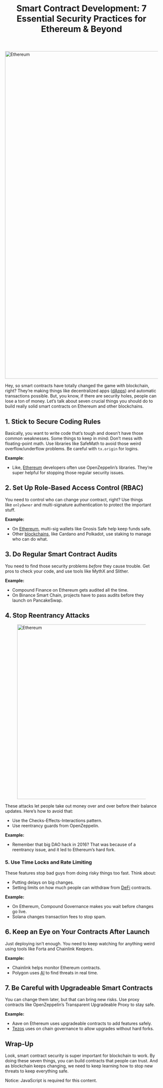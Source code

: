 
<div class="inside-article">
<header aria-label="Content" class="entry-header">
<h1 class="entry-title" itemprop="headline">Smart Contract Development: 7 Essential Security Practices for Ethereum &amp; Beyond</h1> 
</header>
<div class="featured-image cv-col-12 post-image">
<img alt="Ethereum" class="size-full cv-col-12 wp-post-image" decoding="async" fetchpriority="high" height="1080" itemprop="image" sizes="(max-width: 1920px) 100vw, 1920px" src="https://www.devcentrehouse.eu/blogs/wp-content/uploads/2025/04/smart_contract.jpg" srcset="https://www.devcentrehouse.eu/blogs/wp-content/uploads/2025/04/smart_contract.jpg 1920w, https://www.devcentrehouse.eu/blogs/wp-content/uploads/2025/04/smart_contract-300x169.jpg 300w, https://www.devcentrehouse.eu/blogs/wp-content/uploads/2025/04/smart_contract-1024x576.jpg 1024w, https://www.devcentrehouse.eu/blogs/wp-content/uploads/2025/04/smart_contract-768x432.jpg 768w, https://www.devcentrehouse.eu/blogs/wp-content/uploads/2025/04/smart_contract-1536x864.jpg 1536w" style="aspect-ratio:0;" width="1920"/> </div>
<div class="entry-content" itemprop="text">
<p>Hey, so smart contracts have totally changed the game with blockchain, right? They’re making things like decentralized apps (<a href="https://en.wikipedia.org/wiki/Decentralized_application" rel="noreferrer noopener nofollow" target="_blank">dApps</a>) and automatic transactions possible. But, you know, if there are security holes, people can lose a ton of money. Let’s talk about seven crucial things you should do to build really solid smart contracts on Ethereum and other blockchains.</p>
<h2 class="wp-block-heading">1. Stick to Secure Coding Rules</h2>
<p>Basically, you want to write code that’s tough and doesn’t have those common weaknesses. Some things to keep in mind: Don’t mess with floating-point math. Use libraries like SafeMath to avoid those weird overflow/underflow problems. Be careful with <code>tx.origin</code> for logins.</p>
<p><strong>Example</strong>:</p>
<ul class="wp-block-list">
<li>Like, <a href="https://en.wikipedia.org/wiki/Ethereum" rel="noreferrer noopener nofollow" target="_blank">Ethereum</a> developers often use OpenZeppelin’s libraries. They’re super helpful for stopping those regular security issues.</li>
</ul>
<h2 class="wp-block-heading">2. Set Up Role-Based Access Control (RBAC)</h2>
<p>You need to control who can change your contract, right? Use things like <code>onlyOwner</code> and multi-signature authentication to protect the important stuff.</p>
<p><strong>Example:</strong></p>
<ul class="wp-block-list">
<li>On <a href="https://ethereum.org/en/" rel="noopener" target="_blank">Ethereum</a>, multi-sig wallets like Gnosis Safe help keep funds safe.</li>
<li>Other <a href="https://www.devcentrehouse.eu/en/services/blockchain">blockchains</a>, like Cardano and Polkadot, use staking to manage who can do what.</li>
</ul>
<h2 class="wp-block-heading">3. Do Regular Smart Contract Audits</h2>
<p>You need to find those security problems <em>before</em> they cause trouble. Get pros to check your code, and use tools like MythX and Slither.</p>
<p><strong>Example:</strong></p>
<ul class="wp-block-list">
<li>Compound Finance on Ethereum gets audited all the time.</li>
<li>On Binance Smart Chain, projects have to pass audits before they launch on PancakeSwap.</li>
</ul>
<h2 class="wp-block-heading">4. Stop Reentrancy Attacks</h2>
<figure class="wp-block-image size-large"><img alt="Ethereum" class="wp-image-1338" decoding="async" height="576" sizes="(max-width: 1024px) 100vw, 1024px" src="https://www.devcentrehouse.eu/blogs/wp-content/uploads/2025/04/reentrancy-attack-1024x576.jpg" srcset="https://www.devcentrehouse.eu/blogs/wp-content/uploads/2025/04/reentrancy-attack-1024x576.jpg 1024w, https://www.devcentrehouse.eu/blogs/wp-content/uploads/2025/04/reentrancy-attack-300x169.jpg 300w, https://www.devcentrehouse.eu/blogs/wp-content/uploads/2025/04/reentrancy-attack-768x432.jpg 768w, https://www.devcentrehouse.eu/blogs/wp-content/uploads/2025/04/reentrancy-attack-1536x864.jpg 1536w, https://www.devcentrehouse.eu/blogs/wp-content/uploads/2025/04/reentrancy-attack.jpg 1920w" width="1024"/></figure>
<p>These attacks let people take out money over and over before their balance updates. Here’s how to avoid that:</p>
<ul class="wp-block-list">
<li>Use the Checks-Effects-Interactions pattern.</li>
<li>Use reentrancy guards from OpenZeppelin.</li>
</ul>
<p><strong>Example:</strong></p>
<ul class="wp-block-list">
<li>Remember that big DAO hack in 2016? That was because of a reentrancy issue, and it led to Ethereum’s hard fork.</li>
</ul>
<h3 class="wp-block-heading">5. Use Time Locks and Rate Limiting</h3>
<p>These features stop bad guys from doing risky things too fast. Think about:</p>
<ul class="wp-block-list">
<li>Putting delays on big changes.</li>
<li>Setting limits on how much people can withdraw from <a href="https://en.wikipedia.org/wiki/Decentralized_finance" rel="noreferrer noopener nofollow" target="_blank">DeFi</a> contracts.</li>
</ul>
<p><strong>Example:</strong></p>
<ul class="wp-block-list">
<li>On Ethereum, Compound Governance makes you wait before changes go live.</li>
<li>Solana changes transaction fees to stop spam.</li>
</ul>
<h2 class="wp-block-heading">6. Keep an Eye on Your Contracts After Launch</h2>
<p>Just deploying isn’t enough. You need to keep watching for anything weird using tools like Forta and Chainlink Keepers.</p>
<p><strong>Example:</strong></p>
<ul class="wp-block-list">
<li>Chainlink helps monitor Ethereum contracts.</li>
<li>Polygon uses <a href="https://www.devcentrehouse.eu/en/services/artificial-intelligence">AI</a> to find threats in real time.</li>
</ul>
<h2 class="wp-block-heading">7. Be Careful with Upgradeable Smart Contracts</h2>
<p>You can change them later, but that can bring new risks. Use proxy contracts like OpenZeppelin’s Transparent Upgradeable Proxy to stay safe.</p>
<p><strong>Example:</strong></p>
<ul class="wp-block-list">
<li>Aave on Ethereum uses upgradeable contracts to add features safely.</li>
<li><a href="https://en.wikipedia.org/wiki/Tezos" rel="noreferrer noopener nofollow" target="_blank">Tezos</a> uses on chain governance to allow upgrades without hard forks.</li>
</ul>
<h2 class="wp-block-heading">Wrap-Up</h2>
<p>Look, smart contract security is super important for blockchain to work. By doing these seven things, you can build contracts that people can trust. And as blockchain keeps changing, we need to keep learning how to stop new threats to keep everything safe.</p>
<noscript class="ninja-forms-noscript-message">
	Notice: JavaScript is required for this content.</noscript>
<div aria-describedby="nf-form-errors-1" aria-labelledby="nf-form-title-1" aria-live="polite" class="nf-form-cont" id="nf-form-1-cont" role="form">
<div class="nf-loading-spinner"></div>
</div>
<!-- That data is being printed as a workaround to page builders reordering the order of the scripts loaded-->
<script>var formDisplay=1;var nfForms=nfForms||[];var form=[];form.id='1';form.settings={"objectType":"Form Setting","editActive":true,"title":"Contact Dev Centre House Ireland","key":"","created_at":"2024-10-01 08:18:59","default_label_pos":"above","conditions":[],"show_title":"1","clear_complete":"1","hide_complete":"1","wrapper_class":"","element_class":"","add_submit":"1","logged_in":"","not_logged_in_msg":"","sub_limit_number":"","sub_limit_msg":"","calculations":[],"formContentData":["name","email","message","submit"],"container_styles_background-color":"","container_styles_border":"","container_styles_border-style":"","container_styles_border-color":"","container_styles_color":"","container_styles_height":"","container_styles_width":"","container_styles_font-size":"","container_styles_margin":"","container_styles_padding":"","container_styles_display":"","container_styles_float":"","container_styles_show_advanced_css":"0","container_styles_advanced":"","title_styles_background-color":"","title_styles_border":"","title_styles_border-style":"","title_styles_border-color":"","title_styles_color":"","title_styles_height":"","title_styles_width":"","title_styles_font-size":"","title_styles_margin":"","title_styles_padding":"","title_styles_display":"","title_styles_float":"","title_styles_show_advanced_css":"0","title_styles_advanced":"","row_styles_background-color":"","row_styles_border":"","row_styles_border-style":"","row_styles_border-color":"","row_styles_color":"","row_styles_height":"","row_styles_width":"","row_styles_font-size":"","row_styles_margin":"","row_styles_padding":"","row_styles_display":"","row_styles_show_advanced_css":"0","row_styles_advanced":"","row-odd_styles_background-color":"","row-odd_styles_border":"","row-odd_styles_border-style":"","row-odd_styles_border-color":"","row-odd_styles_color":"","row-odd_styles_height":"","row-odd_styles_width":"","row-odd_styles_font-size":"","row-odd_styles_margin":"","row-odd_styles_padding":"","row-odd_styles_display":"","row-odd_styles_show_advanced_css":"0","row-odd_styles_advanced":"","success-msg_styles_background-color":"","success-msg_styles_border":"","success-msg_styles_border-style":"","success-msg_styles_border-color":"","success-msg_styles_color":"","success-msg_styles_height":"","success-msg_styles_width":"","success-msg_styles_font-size":"","success-msg_styles_margin":"","success-msg_styles_padding":"","success-msg_styles_display":"","success-msg_styles_show_advanced_css":"0","success-msg_styles_advanced":"","error_msg_styles_background-color":"","error_msg_styles_border":"","error_msg_styles_border-style":"","error_msg_styles_border-color":"","error_msg_styles_color":"","error_msg_styles_height":"","error_msg_styles_width":"","error_msg_styles_font-size":"","error_msg_styles_margin":"","error_msg_styles_padding":"","error_msg_styles_display":"","error_msg_styles_show_advanced_css":"0","error_msg_styles_advanced":"","allow_public_link":0,"embed_form":"","form_title_heading_level":"3","currency":"","unique_field_error":"A form with this value has already been submitted.","changeEmailErrorMsg":"Please enter a valid email address!","changeDateErrorMsg":"Please enter a valid date!","confirmFieldErrorMsg":"These fields must match!","fieldNumberNumMinError":"Number Min Error","fieldNumberNumMaxError":"Number Max Error","fieldNumberIncrementBy":"Please increment by ","formErrorsCorrectErrors":"Please correct errors before submitting this form.","validateRequiredField":"This is a required field.","honeypotHoneypotError":"Honeypot Error","fieldsMarkedRequired":"Fields marked with an <span class=\"ninja-forms-req-symbol\">*<\/span> are required","objectDomain":"display","drawerDisabled":false,"ninjaForms":"Ninja Forms","fieldTextareaRTEInsertLink":"Insert Link","fieldTextareaRTEInsertMedia":"Insert Media","fieldTextareaRTESelectAFile":"Select a file","formHoneypot":"If you are a human seeing this field, please leave it empty.","fileUploadOldCodeFileUploadInProgress":"File Upload in Progress.","fileUploadOldCodeFileUpload":"FILE UPLOAD","currencySymbol":"&#36;","thousands_sep":",","decimal_point":".","siteLocale":"en_US","dateFormat":"m\/d\/Y","startOfWeek":"1","of":"of","previousMonth":"Previous Month","nextMonth":"Next Month","months":["January","February","March","April","May","June","July","August","September","October","November","December"],"monthsShort":["Jan","Feb","Mar","Apr","May","Jun","Jul","Aug","Sep","Oct","Nov","Dec"],"weekdays":["Sunday","Monday","Tuesday","Wednesday","Thursday","Friday","Saturday"],"weekdaysShort":["Sun","Mon","Tue","Wed","Thu","Fri","Sat"],"weekdaysMin":["Su","Mo","Tu","We","Th","Fr","Sa"],"recaptchaConsentMissing":"reCaptcha validation couldn&#039;t load.","recaptchaMissingCookie":"reCaptcha v3 validation couldn&#039;t load the cookie needed to submit the form.","recaptchaConsentEvent":"Accept reCaptcha cookies before sending the form.","currency_symbol":"","beforeForm":"","beforeFields":"","afterFields":"","afterForm":""};form.fields=[{"objectType":"Field","objectDomain":"fields","editActive":false,"order":1,"idAttribute":"id","label":"Name","key":"name","type":"textbox","created_at":"2024-10-01 08:19:00","label_pos":"above","required":1,"placeholder":"","default":"","wrapper_class":"","element_class":"","container_class":"","input_limit":"","input_limit_type":"characters","input_limit_msg":"Character(s) left","manual_key":"","disable_input":"","admin_label":"","help_text":"","desc_text":"","disable_browser_autocomplete":"","mask":"","custom_mask":"","wrap_styles_background-color":"","wrap_styles_border":"","wrap_styles_border-style":"","wrap_styles_border-color":"","wrap_styles_color":"","wrap_styles_height":"","wrap_styles_width":"","wrap_styles_font-size":"","wrap_styles_margin":"","wrap_styles_padding":"","wrap_styles_display":"","wrap_styles_float":"","wrap_styles_show_advanced_css":0,"wrap_styles_advanced":"","label_styles_background-color":"","label_styles_border":"","label_styles_border-style":"","label_styles_border-color":"","label_styles_color":"","label_styles_height":"","label_styles_width":"","label_styles_font-size":"","label_styles_margin":"","label_styles_padding":"","label_styles_display":"","label_styles_float":"","label_styles_show_advanced_css":0,"label_styles_advanced":"","element_styles_background-color":"","element_styles_border":"","element_styles_border-style":"","element_styles_border-color":"","element_styles_color":"","element_styles_height":"","element_styles_width":"","element_styles_font-size":"","element_styles_margin":"","element_styles_padding":"","element_styles_display":"","element_styles_float":"","element_styles_show_advanced_css":0,"element_styles_advanced":"","cellcid":"c3277","custom_name_attribute":"","personally_identifiable":"","value":"","id":1,"beforeField":"","afterField":"","parentType":"textbox","element_templates":["textbox","input"],"old_classname":"","wrap_template":"wrap"},{"objectType":"Field","objectDomain":"fields","editActive":false,"order":2,"idAttribute":"id","label":"Email","key":"email","type":"email","created_at":"2024-10-01 08:19:01","label_pos":"above","required":1,"placeholder":"","default":"","wrapper_class":"","element_class":"","container_class":"","admin_label":"","help_text":"","desc_text":"","wrap_styles_background-color":"","wrap_styles_border":"","wrap_styles_border-style":"","wrap_styles_border-color":"","wrap_styles_color":"","wrap_styles_height":"","wrap_styles_width":"","wrap_styles_font-size":"","wrap_styles_margin":"","wrap_styles_padding":"","wrap_styles_display":"","wrap_styles_float":"","wrap_styles_show_advanced_css":0,"wrap_styles_advanced":"","label_styles_background-color":"","label_styles_border":"","label_styles_border-style":"","label_styles_border-color":"","label_styles_color":"","label_styles_height":"","label_styles_width":"","label_styles_font-size":"","label_styles_margin":"","label_styles_padding":"","label_styles_display":"","label_styles_float":"","label_styles_show_advanced_css":0,"label_styles_advanced":"","element_styles_background-color":"","element_styles_border":"","element_styles_border-style":"","element_styles_border-color":"","element_styles_color":"","element_styles_height":"","element_styles_width":"","element_styles_font-size":"","element_styles_margin":"","element_styles_padding":"","element_styles_display":"","element_styles_float":"","element_styles_show_advanced_css":0,"element_styles_advanced":"","cellcid":"c3281","custom_name_attribute":"email","personally_identifiable":1,"value":"","id":2,"beforeField":"","afterField":"","parentType":"email","element_templates":["email","input"],"old_classname":"","wrap_template":"wrap"},{"objectType":"Field","objectDomain":"fields","editActive":false,"order":3,"idAttribute":"id","label":"Message","key":"message","type":"textarea","created_at":"2024-10-01 08:19:01","label_pos":"above","required":1,"placeholder":"","default":"","wrapper_class":"","element_class":"","container_class":"","input_limit":"","input_limit_type":"characters","input_limit_msg":"Character(s) left","manual_key":"","disable_input":"","admin_label":"","help_text":"","desc_text":"","disable_browser_autocomplete":"","textarea_rte":"","disable_rte_mobile":"","textarea_media":"","wrap_styles_background-color":"","wrap_styles_border":"","wrap_styles_border-style":"","wrap_styles_border-color":"","wrap_styles_color":"","wrap_styles_height":"","wrap_styles_width":"","wrap_styles_font-size":"","wrap_styles_margin":"","wrap_styles_padding":"","wrap_styles_display":"","wrap_styles_float":"","wrap_styles_show_advanced_css":0,"wrap_styles_advanced":"","label_styles_background-color":"","label_styles_border":"","label_styles_border-style":"","label_styles_border-color":"","label_styles_color":"","label_styles_height":"","label_styles_width":"","label_styles_font-size":"","label_styles_margin":"","label_styles_padding":"","label_styles_display":"","label_styles_float":"","label_styles_show_advanced_css":0,"label_styles_advanced":"","element_styles_background-color":"","element_styles_border":"","element_styles_border-style":"","element_styles_border-color":"","element_styles_color":"","element_styles_height":"","element_styles_width":"","element_styles_font-size":"","element_styles_margin":"","element_styles_padding":"","element_styles_display":"","element_styles_float":"","element_styles_show_advanced_css":0,"element_styles_advanced":"","cellcid":"c3284","value":"","id":3,"beforeField":"","afterField":"","parentType":"textarea","element_templates":["textarea","input"],"old_classname":"","wrap_template":"wrap"},{"objectType":"Field","objectDomain":"fields","editActive":false,"order":4,"idAttribute":"id","label":"Submit","key":"submit","type":"submit","created_at":"2024-10-01 08:19:02","processing_label":"Processing","container_class":"","element_class":"","wrap_styles_background-color":"","wrap_styles_border":"","wrap_styles_border-style":"","wrap_styles_border-color":"","wrap_styles_color":"","wrap_styles_height":"","wrap_styles_width":"","wrap_styles_font-size":"","wrap_styles_margin":"","wrap_styles_padding":"","wrap_styles_display":"","wrap_styles_float":"","wrap_styles_show_advanced_css":0,"wrap_styles_advanced":"","label_styles_background-color":"","label_styles_border":"","label_styles_border-style":"","label_styles_border-color":"","label_styles_color":"","label_styles_height":"","label_styles_width":"","label_styles_font-size":"","label_styles_margin":"","label_styles_padding":"","label_styles_display":"","label_styles_float":"","label_styles_show_advanced_css":0,"label_styles_advanced":"","element_styles_background-color":"","element_styles_border":"","element_styles_border-style":"","element_styles_border-color":"","element_styles_color":"","element_styles_height":"","element_styles_width":"","element_styles_font-size":"","element_styles_margin":"","element_styles_padding":"","element_styles_display":"","element_styles_float":"","element_styles_show_advanced_css":0,"element_styles_advanced":"","submit_element_hover_styles_background-color":"","submit_element_hover_styles_border":"","submit_element_hover_styles_border-style":"","submit_element_hover_styles_border-color":"","submit_element_hover_styles_color":"","submit_element_hover_styles_height":"","submit_element_hover_styles_width":"","submit_element_hover_styles_font-size":"","submit_element_hover_styles_margin":"","submit_element_hover_styles_padding":"","submit_element_hover_styles_display":"","submit_element_hover_styles_float":"","submit_element_hover_styles_show_advanced_css":0,"submit_element_hover_styles_advanced":"","cellcid":"c3287","admin_label":"","id":4,"beforeField":"","afterField":"","value":"","label_pos":"above","parentType":"textbox","element_templates":["submit","button","input"],"old_classname":"","wrap_template":"wrap-no-label"},{"objectType":"Field","objectDomain":"fields","editActive":false,"order":"5.0","type":"recaptcha_v3","label":"Hidden","key":"recaptcha_v3","default":"","admin_label":"","drawerDisabled":false,"id":"46862","beforeField":"","afterField":"","value":"","label_pos":"above","parentType":"hidden","element_templates":["recaptcha-v3","hidden","input"],"old_classname":"","wrap_template":"wrap-no-label","site_key":"6LcqUfIqAAAAAGsZpRiaxTHv4zNpIeTivYdNQsZI"}];nfForms.push(form);</script>
<p></p>
</div> <footer aria-label="Entry meta" class="entry-meta">
</footer>
</div>
